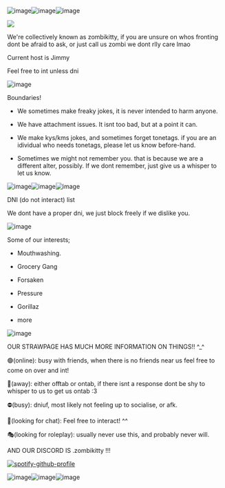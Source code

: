![image](https://github.com/user-attachments/assets/18b2b03c-f1b0-481f-ad8b-fd298ecd986b)![image](https://github.com/user-attachments/assets/18b2b03c-f1b0-481f-ad8b-fd298ecd986b)![image](https://github.com/user-attachments/assets/18b2b03c-f1b0-481f-ad8b-fd298ecd986b)


![](https://komarev.com/ghpvc/?username=zombikitty&color=grey)

We're collectively known as zombikitty, if you are unsure on whos fronting dont be afraid to ask, or just call us zombi we dont rlly care lmao

Current host is Jimmy

Feel free to int unless dni


![image](https://github.com/user-attachments/assets/7572b4e8-5b30-4489-bf6a-7240d477ebb7)


Boundaries!

- We sometimes make freaky jokes, it is never intended to harm anyone.

- We have attachment issues. It isnt too bad, but at a point it can.

- We make kys/kms jokes, and sometimes forget tonetags. if you are an idividual who needs tonetags, please let us know before-hand.

- Sometimes we might not remember you. that is because we are a different alter, possibly. If we dont remember, just give us a whisper to let us know.

![image](https://github.com/user-attachments/assets/f569da84-bec9-4fb6-804e-0297236a1e3c)![image](https://github.com/user-attachments/assets/f569da84-bec9-4fb6-804e-0297236a1e3c)![image](https://github.com/user-attachments/assets/f569da84-bec9-4fb6-804e-0297236a1e3c)

DNI (do not interact) list

We dont have a proper dni, we just block freely if we dislike you.

![image](https://github.com/user-attachments/assets/c63a8402-b55c-451d-a509-f58be5e82fd0)


Some of our interests;

- Mouthwashing.

- Grocery Gang

- Forsaken

- Pressure

- Gorillaz

+ more

![image](https://github.com/user-attachments/assets/641086f7-fd4c-418d-8082-7816f856fa14)


OUR STRAWPAGE HAS MUCH MORE INFORMATION ON THINGS!! ^_^

🟢(online): busy with friends, when there is no friends near us feel free to come on over and int!

🌙(away): either offtab or ontab, if there isnt a response dont be shy to whisper to us to get us ontab :3 

⛔(busy): dniuf, most likely not feeling up to socialise, or afk.

💬(looking for chat): Feel free to interact! ^^

🎭(looking for roleplay): usually never use this, and probably never will.

AND OUR DISCORD IS .zombikitty !!!




[![spotify-github-profile](https://spotify-github-profile.kittinanx.com/api/view?uid=31v74xrdgiha5cc6je6xdu6rzkxm&cover_image=true&theme=novatorem&show_offline=true&background_color=121212&interchange=true&bar_color=823a3a&bar_color_cover=false)](https://github.com/kittinan/spotify-github-profile)

![image](https://github.com/user-attachments/assets/678e25e6-c6b9-46f6-8ebf-bdedf1e2472c)![image](https://github.com/user-attachments/assets/678e25e6-c6b9-46f6-8ebf-bdedf1e2472c)![image](https://github.com/user-attachments/assets/678e25e6-c6b9-46f6-8ebf-bdedf1e2472c)

<!--
**zombikitty/zombikitty** is a ✨ _special_ ✨ repository because its `README.md` (this file) appears on your GitHub profile.

Here are some ideas to get you started:


-->
